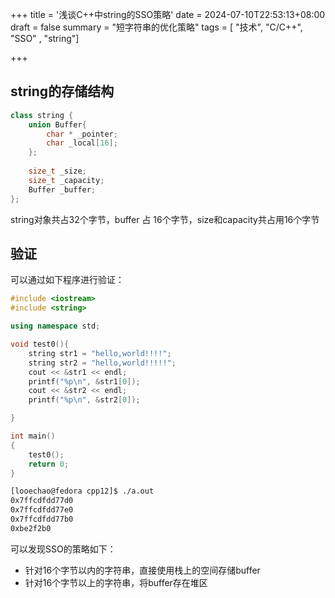 +++
title = '浅谈C++中string的SSO策略'
date = 2024-07-10T22:53:13+08:00
draft = false
summary = "短字符串的优化策略"
tags = [ "技术", "C/C++", "SSO" , "string"]

+++

## string的存储结构

```cpp
class string {
 	union Buffer{
 		char * _pointer;
 		char _local[16];
 	};
    
 	size_t _size;
 	size_t _capacity;
	Buffer _buffer;
};
```

string对象共占32个字节，buffer 占 16个字节，size和capacity共占用16个字节

## 验证

可以通过如下程序进行验证：

```cpp
#include <iostream>
#include <string>

using namespace std;

void test0(){
    string str1 = "hello,world!!!!";
    string str2 = "hello,world!!!!!";
    cout << &str1 << endl;
    printf("%p\n", &str1[0]);
    cout << &str2 << endl;
    printf("%p\n", &str2[0]);

}

int main()
{
    test0();
    return 0;
}
```

```bash
[looechao@fedora cpp12]$ ./a.out 
0x7ffcdfdd77d0
0x7ffcdfdd77e0
0x7ffcdfdd77b0
0xbe2f2b0
```

可以发现SSO的策略如下：

- 针对16个字节以内的字符串，直接使用栈上的空间存储buffer
- 针对16个字节以上的字符串，将buffer存在堆区

